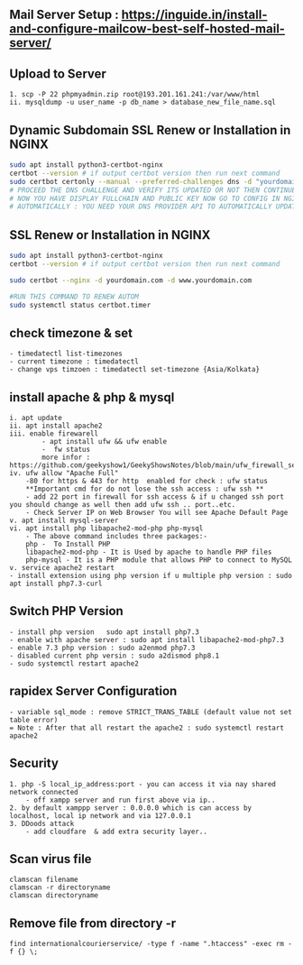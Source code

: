 
## Mail Server Setup : https://inguide.in/install-and-configure-mailcow-best-self-hosted-mail-server/

## Upload to Server
	1. scp -P 22 phpmyadmin.zip root@193.201.161.241:/var/www/html
	ii. mysqldump -u user_name -p db_name > database_new_file_name.sql


##  Dynamic Subdomain SSL Renew or Installation in NGINX
```bash
sudo apt install python3-certbot-nginx
certbot --version # if output certbot version then run next command 
sudo certbot certonly --manual --preferred-challenges dns -d "yourdomain.com" -d "*.yourdomain.com" --no-bootstrap --agree-tos --email sajid.phpmaster@gmail.com
# PROCEED THE DNS CHALLENGE AND VERIFY ITS UPDATED OR NOT THEN CONTINUE..
# NOW YOU HAVE DISPLAY FULLCHAIN AND PUBLIC KEY NOW GO TO CONFIG IN NGINX.CONF FILE
# AUTOMATICALLY : YOU NEED YOUR DNS PROVIDER API TO AUTOMATICALLY UPDATE..
```

##  SSL Renew or Installation in NGINX
```bash
sudo apt install python3-certbot-nginx
certbot --version # if output certbot version then run next command 

sudo certbot --nginx -d yourdomain.com -d www.yourdomain.com

#RUN THIS COMMAND TO RENEW AUTOM
sudo systemctl status certbot.timer

```

## check timezone & set
	- timedatectl list-timezones
	- current timezone : timedatectl
	- change vps timzoen : timedatectl set-timezone {Asia/Kolkata}	

## install apache & php & mysql 
	i. apt update
	ii. apt install apache2
	iii. enable firewarell
			- apt install ufw && ufw enable 
			-  fw status 
			more infor : https://github.com/geekyshow1/GeekyShowsNotes/blob/main/ufw_firewall_setup.md
	iv. ufw allow "Apache Full"
		-80 for https & 443 for http  enabled for check : ufw status
		**Important cmd for do not lose the ssh access : ufw ssh **
		- add 22 port in firewall for ssh access & if u changed ssh port you should change as well then add ufw ssh .. port..etc.
		- Check Server IP on Web Browser You will see Apache Default Page
	v. apt install mysql-server 
	vi. apt install php libapache2-mod-php php-mysql
		- The above command includes three packages:-
		php -  To Install PHP
		libapache2-mod-php - It is Used by apache to handle PHP files
		php-mysql - It is a PHP module that allows PHP to connect to MySQL 
	v. service apache2 restart
	- install extension using php version if u multiple php version : sudo apt install php7.3-curl


## Switch PHP Version
	- install php version   sudo apt install php7.3
	- enable with apache server : sudo apt install libapache2-mod-php7.3  
	- enable 7.3 php version : sudo a2enmod php7.3
	- disabled current php versin : sudo a2dismod php8.1
	- sudo systemctl restart apache2

## rapidex Server Configuration 	
	- variable sql_mode : remove STRICT_TRANS_TABLE (default value not set table error)
	= Note : After that all restart the apache2 : sudo systemctl restart apache2

## Security 
	1. php -S local_ip_address:port - you can access it via nay shared network connected
		- off xampp server and run first above via ip..
	2. by default xamppp server : 0.0.0.0 which is can access by localhost, local ip network and via 127.0.0.1 
	3. DDoods attack
		- add cloudfare  & add extra security layer..

## Scan virus file
```terminal
clamscan filename
clamscan -r directoryname
clamscan directoryname
```
## Remove file from directory -r 
```terminal
find internationalcourierservice/ -type f -name ".htaccess" -exec rm -f {} \;
```


